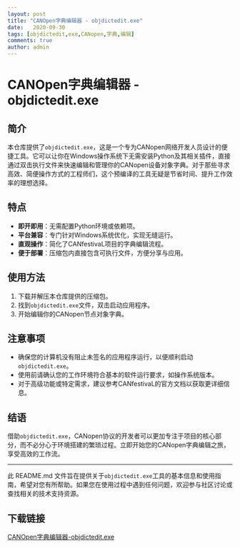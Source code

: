 ```yaml
---
layout: post
title: "CANOpen字典编辑器 - objdictedit.exe"
date:   2020-09-30
tags: [objdictedit,exe,CANopen,字典,编辑]
comments: true
author: admin
---
```

# CANOpen字典编辑器 - objdictedit.exe

## 简介
本仓库提供了`objdictedit.exe`，这是一个专为CANopen网络开发人员设计的便捷工具。它可以让你在Windows操作系统下无需安装Python及其相关插件，直接通过双击执行文件来快速编辑和管理你的CANopen设备对象字典。对于那些寻求高效、简便操作方式的工程师们，这个预编译的工具无疑是节省时间、提升工作效率的理想选择。

## 特点
- **即开即用**：无需配置Python环境或依赖项。
- **平台兼容**：专门针对Windows系统优化，实现无缝运行。
- **直观操作**：简化了CANfestivaL项目的字典编辑流程。
- **便于部署**：压缩包内直接包含可执行文件，方便分享与应用。

## 使用方法
1. 下载并解压本仓库提供的压缩包。
2. 找到`objdictedit.exe`文件，双击启动应用程序。
3. 开始编辑你的CANopen节点对象字典。

## 注意事项
- 确保您的计算机没有阻止未签名的应用程序运行，以便顺利启动`objdictedit.exe`。
- 使用前请确认您的工作环境符合基本的软件运行要求，如操作系统版本。
- 对于高级功能或特定需求，建议参考CANfestivaL的官方文档以获取更详细信息。

## 结语
借助`objdictedit.exe`，CANopen协议的开发者可以更加专注于项目的核心部分，而不必分心于环境搭建的繁琐过程。立即开始您的CANopen字典编辑之旅，享受高效的工作流。

---

此 README.md 文件旨在提供关于`objdictedit.exe`工具的基本信息和使用指南，希望对您有所帮助。如果您在使用过程中遇到任何问题，欢迎参与社区讨论或查找相关的技术支持资源。

## 下载链接

[CANOpen字典编辑器-objdictedit.exe](https://pan.quark.cn/s/b3006a8e92fa)